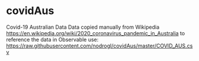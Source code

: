 # covidAus
Covid-19 Australian Data
Data copied manually from Wikipedia https://en.wikipedia.org/wiki/2020_coronavirus_pandemic_in_Australia
to reference the data in Observable use: https://raw.githubusercontent.com/nodrogl/covidAus/master/COVID_AUS.csv
